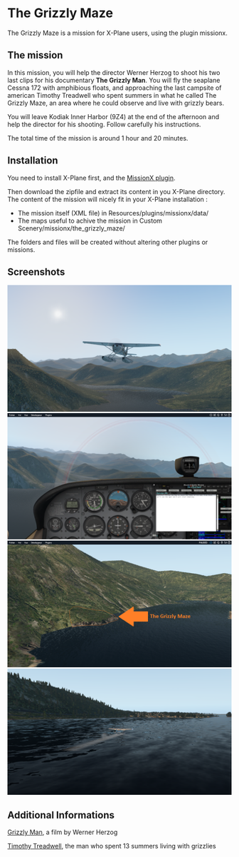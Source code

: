 # The Grizzly Maze

The Grizzly Maze is a mission for X-Plane users, using the plugin missionx.

## The mission

In this mission, you will help the director Werner Herzog to shoot his two last clips for his documentary **The Grizzly Man**. You will fly the seaplane Cessna 172 with amphibious floats, and approaching the last campsite of american Timothy Treadwell who spent summers in what he called The Grizzly Maze, an area where he could observe and live with grizzly bears.

You will leave Kodiak Inner Harbor (9Z4) at the end of the afternoon and help the director for his shooting. Follow carefully his instructions.

The total time of the mission is around 1 hour and 20 minutes.

## Installation

You need to install X-Plane first, and the [MissionX plugin](https://forums.x-plane.org/index.php?/files/file/15389-mission-x-64bit/).

Then download the zipfile and extract its content in you X-Plane directory. The content of the mission will nicely fit in your X-Plane installation :

* The mission itself (XML file) in Resources/plugins/missionx/data/
* The maps useful to achive the mission in Custom Scenery/missionx/the_grizzly_maze/

The folders and files will be created without altering other plugins or missions.

## Screenshots

![Seaplane over Alaska](screenshots/seaplane.png)
![Kaflia Bay](screenshots/kaflia_bay.png)
![The Grizzly Maze](screenshots/the_grizzly_maze.png)
![Landing in Kodiak Inner Harbor](screenshots/kodiak.png)

## Additional Informations

[Grizzly Man](https://en.wikipedia.org/wiki/Grizzly_Man), a film by Werner Herzog

[Timothy Treadwell](https://en.wikipedia.org/wiki/Timothy_Treadwell), the man who spent 13 summers living with grizzlies
